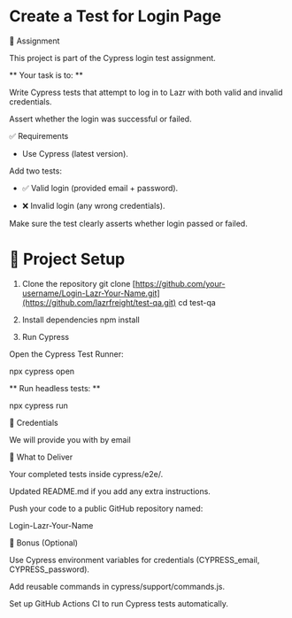 # Create a Test for Login Page 
📌 Assignment

This project is part of the Cypress login test assignment.

** Your task is to: **

Write Cypress tests that attempt to log in to Lazr with both valid and invalid credentials.

Assert whether the login was successful or failed.

✅ Requirements

-  Use Cypress (latest version).

Add two tests:

-  ✅ Valid login (provided email + password).

-  ❌ Invalid login (any wrong credentials).

Make sure the test clearly asserts whether login passed or failed.

# 📂 Project Setup 

1. Clone the repository
git clone [https://github.com/your-username/Login-Lazr-Your-Name.git](https://github.com/lazrfreight/test-qa.git)
cd test-qa

2. Install dependencies
npm install

3. Run Cypress

Open the Cypress Test Runner:

npx cypress open


** Run headless tests: **

npx cypress run

🔑 Credentials

We will provide you with by email

🎯 What to Deliver

Your completed tests inside cypress/e2e/.

Updated README.md if you add any extra instructions.

Push your code to a public GitHub repository named:

Login-Lazr-Your-Name

🌟 Bonus (Optional)

Use Cypress environment variables for credentials (CYPRESS_email, CYPRESS_password).

Add reusable commands in cypress/support/commands.js.

Set up GitHub Actions CI to run Cypress tests automatically.
